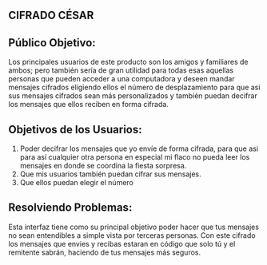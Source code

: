 ## CIFRADO CÉSAR

## Público Objetivo:
Los principales usuarios de este producto son los amigos y familiares de ambos; pero también sería de gran utilidad para todas esas aquellas personas que pueden acceder a una computadora y deseen mandar mensajes cifrados eligiendo ellos el número de desplazamiento para que asi sus mensajes cifrados sean más personalizados y también puedan  decifrar los mensajes que ellos reciben en forma cifrada.

## Objetivos de los Usuarios:
1. Poder decifrar los mensajes que yo envíe de forma cifrada, para que asi para así cualquier otra persona en especial mi flaco no pueda leer los mensajes en donde se coordina la fiesta sorpresa.
2. Que mis usuarios también puedan cifrar sus mensajes.
3. Que ellos puedan elegir el número 

## Resolviendo Problemas:
Esta interfaz tiene como su principal objetivo poder hacer que tus mensajes no sean entendibles a simple vista por terceras personas.
Con este cifrado los mensajes que envies y recibas estaran en código que solo tú y el remitente sabrán, haciendo de tus mensajes más seguros.


